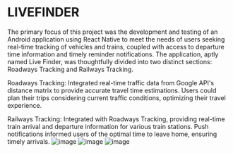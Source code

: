 # LIVEFINDER
The primary focus of this project was the development and testing of an Android application using React Native to meet the needs of users seeking real-time tracking of vehicles and trains, coupled with access to departure time information and timely reminder notifications. The application, aptly named Live Finder, was thoughtfully divided into two distinct sections: Roadways Tracking and Railways Tracking.

Roadways Tracking: Integrated real-time traffic data from Google API's distance matrix to provide accurate travel time estimations. Users could plan their trips considering current traffic conditions, optimizing their travel experience.

Railways Tracking: Integrated with Roadways Tracking, providing real-time train arrival and departure information for various train stations. Push notifications informed users of the optimal time to leave home, ensuring timely arrivals.
![image](https://github.com/kuk-84/LIVEFINDER/assets/89506759/d2362859-1143-48d7-83d7-ee8e12303357)
![image](https://github.com/kuk-84/LIVEFINDER/assets/89506759/3fb23461-2e3f-4242-b541-75c6c8871820)
![image](https://github.com/kuk-84/LIVEFINDER/assets/89506759/f1319725-9dab-41e8-b173-cee281842245)


